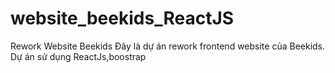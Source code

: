# website_beekids_ReactJS
Rework Website Beekids
Đây là dự án rework frontend website của Beekids.
Dự án sử dụng ReactJs,boostrap
